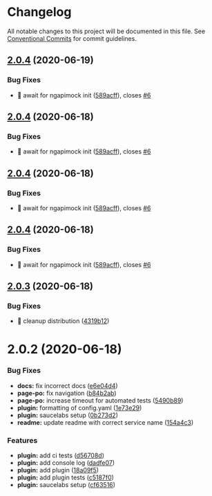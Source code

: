 # Changelog

All notable changes to this project will be documented in this file. See
[Conventional Commits](https://conventionalcommits.org) for commit guidelines.

## [2.0.4](https://github.com/ng-apimock/webdriverio-plugin/compare/v2.0.3...v2.0.4) (2020-06-19)


### Bug Fixes

* 🐛 await for ngapimock init ([589acff](https://github.com/ng-apimock/webdriverio-plugin/commit/589acffa2f0318d61e7ad9d2337889ed92c7fe36)), closes [#6](https://github.com/ng-apimock/webdriverio-plugin/issues/6)

## [2.0.4](https://github.com/ng-apimock/webdriverio-plugin/compare/v2.0.3...v2.0.4) (2020-06-18)


### Bug Fixes

* 🐛 await for ngapimock init ([589acff](https://github.com/ng-apimock/webdriverio-plugin/commit/589acffa2f0318d61e7ad9d2337889ed92c7fe36)), closes [#6](https://github.com/ng-apimock/webdriverio-plugin/issues/6)

## [2.0.4](https://github.com/ng-apimock/webdriverio-plugin/compare/v2.0.3...v2.0.4) (2020-06-18)


### Bug Fixes

* 🐛 await for ngapimock init ([589acff](https://github.com/ng-apimock/webdriverio-plugin/commit/589acffa2f0318d61e7ad9d2337889ed92c7fe36)), closes [#6](https://github.com/ng-apimock/webdriverio-plugin/issues/6)

## [2.0.4](https://github.com/ng-apimock/webdriverio-plugin/compare/v2.0.3...v2.0.4) (2020-06-18)


### Bug Fixes

* 🐛 await for ngapimock init ([589acff](https://github.com/ng-apimock/webdriverio-plugin/commit/589acffa2f0318d61e7ad9d2337889ed92c7fe36)), closes [#6](https://github.com/ng-apimock/webdriverio-plugin/issues/6)

## [2.0.3](https://github.com/ng-apimock/webdriverio-plugin/compare/v2.0.2...v2.0.3) (2020-06-18)


### Bug Fixes

* 🐛 cleanup distribution ([4319b12](https://github.com/ng-apimock/webdriverio-plugin/commit/4319b12443c26c454be4ba31f2c68e2b2685e827))

# 2.0.2 (2020-06-18)


### Bug Fixes

* **docs:** fix incorrect docs ([e6e04d4](https://github.com/ng-apimock/webdriverio-plugin/commit/e6e04d495a9a692a6ecb210b5619e1e395c5a00a))
* **page-po:** fix navigation ([b84b2ab](https://github.com/ng-apimock/webdriverio-plugin/commit/b84b2ab546a90ed4f58ef034ade1871656e763ce))
* **page-po:** increase timeout for automated tests ([5490b89](https://github.com/ng-apimock/webdriverio-plugin/commit/5490b8920788ceced7d988da6d891331d467cc9e))
* **plugin:** formatting of config.yaml ([1e73e29](https://github.com/ng-apimock/webdriverio-plugin/commit/1e73e2998050fb549b67112742d9ee0aa4c06a19))
* **plugin:** saucelabs setup ([0b273d2](https://github.com/ng-apimock/webdriverio-plugin/commit/0b273d2879dae76f89d08bcf4ec936efdf6bc121))
* **readme:** update readme with correct service name ([154a4c3](https://github.com/ng-apimock/webdriverio-plugin/commit/154a4c34363274cedacffcc77eb43ff1c70a87bc))


### Features

* **plugin:** add ci tests ([d56708d](https://github.com/ng-apimock/webdriverio-plugin/commit/d56708d031564b90a706b5d70ff819ce24ee2891))
* **plugin:** add console log ([dadfe07](https://github.com/ng-apimock/webdriverio-plugin/commit/dadfe0773a969269aa4229c291e8861657a7dc58))
* **plugin:** add plugin ([18a09f5](https://github.com/ng-apimock/webdriverio-plugin/commit/18a09f5729f4e05aada6fcaf1a14ef1432696f31))
* **plugin:** add plugin tests ([c5187f0](https://github.com/ng-apimock/webdriverio-plugin/commit/c5187f059cbc6dcce65915fdf1e10e556415f743))
* **plugin:** saucelabs setup ([cf63516](https://github.com/ng-apimock/webdriverio-plugin/commit/cf63516b3ebe2bccbc4625460be1e8dc3d6b198d))
